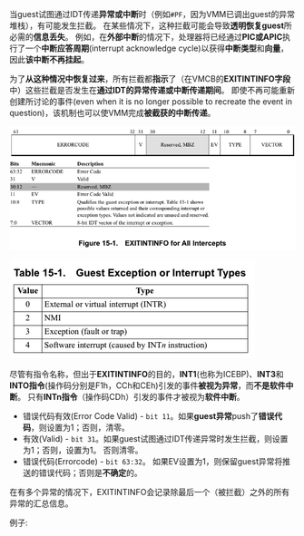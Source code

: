 

当guest试图通过IDT传递**异常或中断**时（例如`#PF`，因为VMM已调出guest的异常堆栈），有可能发生拦截。 在某些情况下，这种拦截可能会导致**透明恢复guest**所必需的**信息丢失**。 例如，在**外部中断**的情况下，处理器将已经通过**PIC或APIC**执行了一个**中断应答周期**(interrupt acknowledge cycle)以获得**中断类型**和**向量**，因此**该中断不再挂起**。

为了**从这种情况中恢复过来**，所有拦截都**指示**了（在VMCB的**EXITINTINFO字段**中）这些拦截是否发生在**通过IDT的异常传递或中断传递期间**。 即使不再可能重新创建所讨论的事件(even when it is no longer possible to recreate the event in question)，该机制也可以使VMM完成**被截获的中断传递**。

![2020-09-16-21-59-28.png](./images/2020-09-16-21-59-28.png)

![2020-09-16-22-00-21.png](./images/2020-09-16-22-00-21.png)

尽管有指令名称，但出于**EXITINTINFO**的目的，**INT1**(也称为ICEBP)、**INT3**和**INTO指令**(操作码分别是F1h，CCh和CEh)引发的事件**被视为异常**，而**不是软件中断**。 只有**INTn指令**（操作码CDh）引发的事件才被视为**软件中断**。

* 错误代码有效(Error Code Valid) - `bit 11`。如果**guest异常**push了**错误代码**，则设置为1；否则，清零。
* 有效(Valid) - `bit 31`。如果guest试图通过IDT传递异常时发生拦截，则设置为1；否则，设置为1。 否则清零。
* 错误代码(Errorcode) - `bit 63:32`。 如果EV设置为1，则保留guest异常将推送的错误代码；否则是**不确定**的。

在有多个异常的情况下，EXITINTINFO会记录除最后一个（被拦截）之外的所有异常的汇总信息。

例子: 